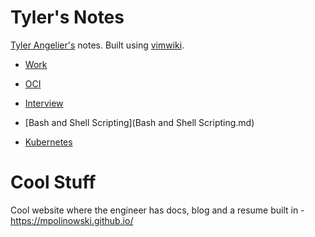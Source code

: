 # Tyler's Notes

[Tyler Angelier's](https://github.com/TylerAngelier) notes. Built using [vimwiki](https://github.com/vimwiki).

- [Work](Work.md)

- [OCI](oci)
- [Interview](interview)
- [Bash and Shell Scripting](Bash and Shell Scripting.md)
- [Kubernetes](Kubernetes.md)

# Cool Stuff

Cool website where the engineer has docs, blog and a resume built in - https://mpolinowski.github.io/
